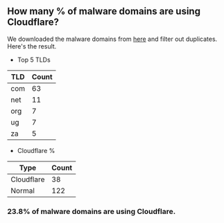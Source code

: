 ## How many % of malware domains are using Cloudflare?


We downloaded the malware domains from [here](https://urlhaus.abuse.ch) and filter out duplicates.
Here's the result.


[//]: # (start replacement)


- Top 5 TLDs

| TLD | Count |
| --- | --- |
| com | 63 |
| net | 11 |
| org | 7 |
| ug | 7 |
| za | 5 |


- Cloudflare %

| Type | Count |
| --- | --- |
| Cloudflare | 38 |
| Normal | 122 |


### 23.8% of malware domains are using Cloudflare.